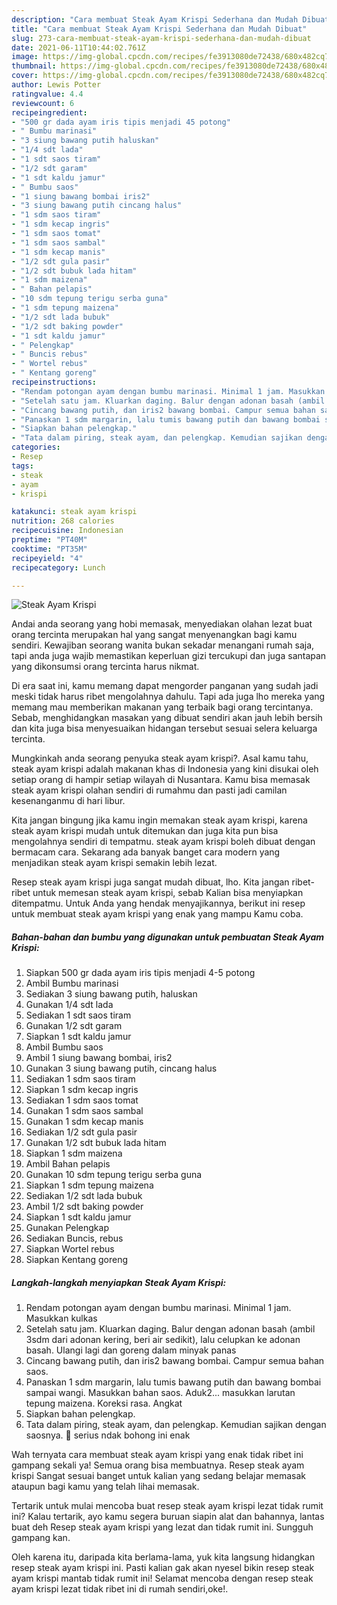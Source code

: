 ```yaml
---
description: "Cara membuat Steak Ayam Krispi Sederhana dan Mudah Dibuat"
title: "Cara membuat Steak Ayam Krispi Sederhana dan Mudah Dibuat"
slug: 273-cara-membuat-steak-ayam-krispi-sederhana-dan-mudah-dibuat
date: 2021-06-11T10:44:02.761Z
image: https://img-global.cpcdn.com/recipes/fe3913080de72438/680x482cq70/steak-ayam-krispi-foto-resep-utama.jpg
thumbnail: https://img-global.cpcdn.com/recipes/fe3913080de72438/680x482cq70/steak-ayam-krispi-foto-resep-utama.jpg
cover: https://img-global.cpcdn.com/recipes/fe3913080de72438/680x482cq70/steak-ayam-krispi-foto-resep-utama.jpg
author: Lewis Potter
ratingvalue: 4.4
reviewcount: 6
recipeingredient:
- "500 gr dada ayam iris tipis menjadi 45 potong"
- " Bumbu marinasi"
- "3 siung bawang putih haluskan"
- "1/4 sdt lada"
- "1 sdt saos tiram"
- "1/2 sdt garam"
- "1 sdt kaldu jamur"
- " Bumbu saos"
- "1 siung bawang bombai iris2"
- "3 siung bawang putih cincang halus"
- "1 sdm saos tiram"
- "1 sdm kecap ingris"
- "1 sdm saos tomat"
- "1 sdm saos sambal"
- "1 sdm kecap manis"
- "1/2 sdt gula pasir"
- "1/2 sdt bubuk lada hitam"
- "1 sdm maizena"
- " Bahan pelapis"
- "10 sdm tepung terigu serba guna"
- "1 sdm tepung maizena"
- "1/2 sdt lada bubuk"
- "1/2 sdt baking powder"
- "1 sdt kaldu jamur"
- " Pelengkap"
- " Buncis rebus"
- " Wortel rebus"
- " Kentang goreng"
recipeinstructions:
- "Rendam potongan ayam dengan bumbu marinasi. Minimal 1 jam. Masukkan kulkas"
- "Setelah satu jam. Kluarkan daging. Balur dengan adonan basah (ambil 3sdm dari adonan kering, beri air sedikit), lalu celupkan ke adonan basah. Ulangi lagi dan goreng dalam minyak panas"
- "Cincang bawang putih, dan iris2 bawang bombai. Campur semua bahan saos."
- "Panaskan 1 sdm margarin, lalu tumis bawang putih dan bawang bombai sampai wangi. Masukkan bahan saos. Aduk2... masukkan larutan tepung maizena. Koreksi rasa. Angkat"
- "Siapkan bahan pelengkap."
- "Tata dalam piring, steak ayam, dan pelengkap. Kemudian sajikan dengan saosnya. 🥰 serius ndak bohong ini enak"
categories:
- Resep
tags:
- steak
- ayam
- krispi

katakunci: steak ayam krispi 
nutrition: 268 calories
recipecuisine: Indonesian
preptime: "PT40M"
cooktime: "PT35M"
recipeyield: "4"
recipecategory: Lunch

---
```



![Steak Ayam Krispi](https://img-global.cpcdn.com/recipes/fe3913080de72438/680x482cq70/steak-ayam-krispi-foto-resep-utama.jpg)

Andai anda seorang yang hobi memasak, menyediakan olahan lezat buat orang tercinta merupakan hal yang sangat menyenangkan bagi kamu sendiri. Kewajiban seorang  wanita bukan sekadar menangani rumah saja, tapi anda juga wajib memastikan keperluan gizi tercukupi dan juga santapan yang dikonsumsi orang tercinta harus nikmat.

Di era  saat ini, kamu memang dapat mengorder panganan yang sudah jadi meski tidak harus ribet mengolahnya dahulu. Tapi ada juga lho mereka yang memang mau memberikan makanan yang terbaik bagi orang tercintanya. Sebab, menghidangkan masakan yang dibuat sendiri akan jauh lebih bersih dan kita juga bisa menyesuaikan hidangan tersebut sesuai selera keluarga tercinta. 



Mungkinkah anda seorang penyuka steak ayam krispi?. Asal kamu tahu, steak ayam krispi adalah makanan khas di Indonesia yang kini disukai oleh setiap orang di hampir setiap wilayah di Nusantara. Kamu bisa memasak steak ayam krispi olahan sendiri di rumahmu dan pasti jadi camilan kesenanganmu di hari libur.

Kita jangan bingung jika kamu ingin memakan steak ayam krispi, karena steak ayam krispi mudah untuk ditemukan dan juga kita pun bisa mengolahnya sendiri di tempatmu. steak ayam krispi boleh dibuat dengan bermacam cara. Sekarang ada banyak banget cara modern yang menjadikan steak ayam krispi semakin lebih lezat.

Resep steak ayam krispi juga sangat mudah dibuat, lho. Kita jangan ribet-ribet untuk memesan steak ayam krispi, sebab Kalian bisa menyiapkan ditempatmu. Untuk Anda yang hendak menyajikannya, berikut ini resep untuk membuat steak ayam krispi yang enak yang mampu Kamu coba.

<!--inarticleads1-->

##### Bahan-bahan dan bumbu yang digunakan untuk pembuatan Steak Ayam Krispi:

1. Siapkan 500 gr dada ayam iris tipis menjadi 4-5 potong
1. Ambil  Bumbu marinasi
1. Sediakan 3 siung bawang putih, haluskan
1. Gunakan 1/4 sdt lada
1. Sediakan 1 sdt saos tiram
1. Gunakan 1/2 sdt garam
1. Siapkan 1 sdt kaldu jamur
1. Ambil  Bumbu saos
1. Ambil 1 siung bawang bombai, iris2
1. Gunakan 3 siung bawang putih, cincang halus
1. Sediakan 1 sdm saos tiram
1. Siapkan 1 sdm kecap ingris
1. Sediakan 1 sdm saos tomat
1. Gunakan 1 sdm saos sambal
1. Gunakan 1 sdm kecap manis
1. Sediakan 1/2 sdt gula pasir
1. Gunakan 1/2 sdt bubuk lada hitam
1. Siapkan 1 sdm maizena
1. Ambil  Bahan pelapis
1. Gunakan 10 sdm tepung terigu serba guna
1. Siapkan 1 sdm tepung maizena
1. Sediakan 1/2 sdt lada bubuk
1. Ambil 1/2 sdt baking powder
1. Siapkan 1 sdt kaldu jamur
1. Gunakan  Pelengkap
1. Sediakan  Buncis, rebus
1. Siapkan  Wortel rebus
1. Siapkan  Kentang goreng




<!--inarticleads2-->

##### Langkah-langkah menyiapkan Steak Ayam Krispi:

1. Rendam potongan ayam dengan bumbu marinasi. Minimal 1 jam. Masukkan kulkas
1. Setelah satu jam. Kluarkan daging. Balur dengan adonan basah (ambil 3sdm dari adonan kering, beri air sedikit), lalu celupkan ke adonan basah. Ulangi lagi dan goreng dalam minyak panas
1. Cincang bawang putih, dan iris2 bawang bombai. Campur semua bahan saos.
1. Panaskan 1 sdm margarin, lalu tumis bawang putih dan bawang bombai sampai wangi. Masukkan bahan saos. Aduk2... masukkan larutan tepung maizena. Koreksi rasa. Angkat
1. Siapkan bahan pelengkap.
1. Tata dalam piring, steak ayam, dan pelengkap. Kemudian sajikan dengan saosnya. 🥰 serius ndak bohong ini enak




Wah ternyata cara membuat steak ayam krispi yang enak tidak ribet ini gampang sekali ya! Semua orang bisa membuatnya. Resep steak ayam krispi Sangat sesuai banget untuk kalian yang sedang belajar memasak ataupun bagi kamu yang telah lihai memasak.

Tertarik untuk mulai mencoba buat resep steak ayam krispi lezat tidak rumit ini? Kalau tertarik, ayo kamu segera buruan siapin alat dan bahannya, lantas buat deh Resep steak ayam krispi yang lezat dan tidak rumit ini. Sungguh gampang kan. 

Oleh karena itu, daripada kita berlama-lama, yuk kita langsung hidangkan resep steak ayam krispi ini. Pasti kalian gak akan nyesel bikin resep steak ayam krispi mantab tidak rumit ini! Selamat mencoba dengan resep steak ayam krispi lezat tidak ribet ini di rumah sendiri,oke!.

